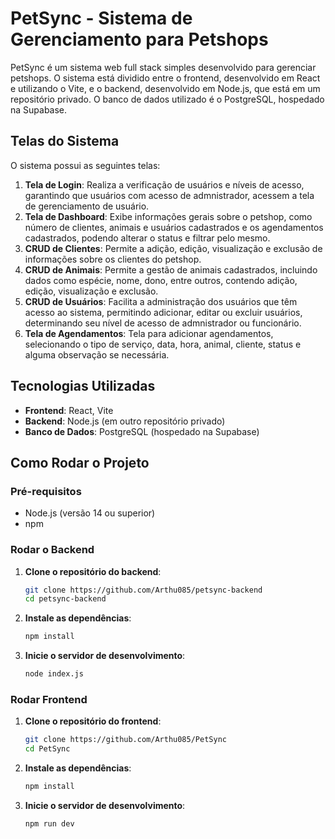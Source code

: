 # PetSync - Sistema de Gerenciamento para Petshops

PetSync é um sistema web full stack simples desenvolvido para gerenciar petshops. O sistema está dividido entre o frontend, desenvolvido em React e utilizando o Vite, e o backend, desenvolvido em Node.js, que está em um repositório privado. O banco de dados utilizado é o PostgreSQL, hospedado na Supabase.

## Telas do Sistema

O sistema possui as seguintes telas:

1. **Tela de Login**: Realiza a verificação de usuários e níveis de acesso, garantindo que usuários com acesso de admnistrador, acessem a tela de gerenciamento de usuário.
2. **Tela de Dashboard**: Exibe informações gerais sobre o petshop, como número de clientes, animais e usuários cadastrados e os agendamentos cadastrados, podendo alterar o status e filtrar pelo mesmo.
3. **CRUD de Clientes**: Permite a adição, edição, visualização e exclusão de informações sobre os clientes do petshop.
4. **CRUD de Animais**: Permite a gestão de animais cadastrados, incluindo dados como espécie, nome, dono, entre outros, contendo adição, edição, visualização e exclusão.
5. **CRUD de Usuários**: Facilita a administração dos usuários que têm acesso ao sistema, permitindo adicionar, editar ou excluir usuários, determinando seu nível de acesso de admnistrador ou funcionário.
6. **Tela de Agendamentos**: Tela para adicionar agendamentos, selecionando o tipo de serviço, data, hora, animal, cliente, status e alguma observação se necessária.

## Tecnologias Utilizadas

- **Frontend**: React, Vite
- **Backend**: Node.js (em outro repositório privado)
- **Banco de Dados**: PostgreSQL (hospedado na Supabase)

## Como Rodar o Projeto

### Pré-requisitos

- Node.js (versão 14 ou superior)
- npm

### Rodar o Backend

1. **Clone o repositório do backend**:

   ```bash
   git clone https://github.com/Arthu085/petsync-backend
   cd petsync-backend

   ```

2. **Instale as dependências**:

   ```bash
   npm install

   ```

3. **Inicie o servidor de desenvolvimento**:

   ```bash
   node index.js
   ```

### Rodar Frontend

1. **Clone o repositório do frontend**:

   ```bash
   git clone https://github.com/Arthu085/PetSync
   cd PetSync

   ```

2. **Instale as dependências**:

   ```bash
   npm install

   ```

3. **Inicie o servidor de desenvolvimento**:

   ```bash
   npm run dev
   ```
